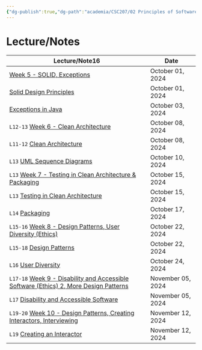 ```yaml
---
{"dg-publish":true,"dg-path":"academia/CSC207/02 Principles of Software Design/2 - Principles of Software Design.md","permalink":"/academia/csc-207/02-principles-of-software-design/2-principles-of-software-design/","tags":["#module","#university","cs"],"created":"2024-09-20T12:08:16.000-04:00","updated":"2024-11-23T20:53:35.037-05:00"}
---
```



# Lecture/Notes

<div><table class="dataview table-view-table"><thead class="table-view-thead"><tr class="table-view-tr-header"><th class="table-view-th"><span>Lecture/Note</span><span class="dataview small-text">16</span></th><th class="table-view-th"><span>Date</span></th></tr></thead><tbody class="table-view-tbody"><tr><td><span><a data-tooltip-position="top" aria-label="100 Academia/CSC207/02 Principles of Software Design/Week 5 - SOLID, Exceptions.md" data-href="100 Academia/CSC207/02 Principles of Software Design/Week 5 - SOLID, Exceptions.md" href="100 Academia/CSC207/02 Principles of Software Design/Week 5 - SOLID, Exceptions.md" class="internal-link" target="_blank" rel="noopener nofollow">Week 5 - SOLID, Exceptions</a></span></td><td>October 01, 2024</td></tr><tr><td><span><a data-tooltip-position="top" aria-label="100 Academia/CSC207/02 Principles of Software Design/Solid Design Principles.md" data-href="100 Academia/CSC207/02 Principles of Software Design/Solid Design Principles.md" href="100 Academia/CSC207/02 Principles of Software Design/Solid Design Principles.md" class="internal-link" target="_blank" rel="noopener nofollow">Solid Design Principles</a></span></td><td>October 01, 2024</td></tr><tr><td><span><a data-tooltip-position="top" aria-label="100 Academia/CSC207/02 Principles of Software Design/Exceptions in Java.md" data-href="100 Academia/CSC207/02 Principles of Software Design/Exceptions in Java.md" href="100 Academia/CSC207/02 Principles of Software Design/Exceptions in Java.md" class="internal-link" target="_blank" rel="noopener nofollow">Exceptions in Java</a></span></td><td>October 03, 2024</td></tr><tr><td><span> <code class="code-styler-inline">L12-13</code> <a data-tooltip-position="top" aria-label="100 Academia/CSC207/02 Principles of Software Design/Week 6 - Clean Architecture.md" data-href="100 Academia/CSC207/02 Principles of Software Design/Week 6 - Clean Architecture.md" href="100 Academia/CSC207/02 Principles of Software Design/Week 6 - Clean Architecture.md" class="internal-link" target="_blank" rel="noopener nofollow">Week 6 - Clean Architecture</a></span></td><td>October 08, 2024</td></tr><tr><td><span> <code class="code-styler-inline">L11-12</code> <a data-tooltip-position="top" aria-label="100 Academia/CSC207/02 Principles of Software Design/Clean Architecture.md" data-href="100 Academia/CSC207/02 Principles of Software Design/Clean Architecture.md" href="100 Academia/CSC207/02 Principles of Software Design/Clean Architecture.md" class="internal-link" target="_blank" rel="noopener nofollow">Clean Architecture</a></span></td><td>October 08, 2024</td></tr><tr><td><span> <code class="code-styler-inline">L13</code> <a data-tooltip-position="top" aria-label="100 Academia/CSC207/02 Principles of Software Design/UML Sequence Diagrams.md" data-href="100 Academia/CSC207/02 Principles of Software Design/UML Sequence Diagrams.md" href="100 Academia/CSC207/02 Principles of Software Design/UML Sequence Diagrams.md" class="internal-link" target="_blank" rel="noopener nofollow">UML Sequence Diagrams</a></span></td><td>October 10, 2024</td></tr><tr><td><span> <code class="code-styler-inline">L13</code> <a data-tooltip-position="top" aria-label="100 Academia/CSC207/02 Principles of Software Design/Week 7 - Testing in Clean Architecture &amp; Packaging.md" data-href="100 Academia/CSC207/02 Principles of Software Design/Week 7 - Testing in Clean Architecture &amp; Packaging.md" href="100 Academia/CSC207/02 Principles of Software Design/Week 7 - Testing in Clean Architecture &amp; Packaging.md" class="internal-link" target="_blank" rel="noopener nofollow">Week 7 - Testing in Clean Architecture &amp; Packaging</a></span></td><td>October 15, 2024</td></tr><tr><td><span> <code class="code-styler-inline">L13</code> <a data-tooltip-position="top" aria-label="100 Academia/CSC207/02 Principles of Software Design/Testing in Clean Architecture.md" data-href="100 Academia/CSC207/02 Principles of Software Design/Testing in Clean Architecture.md" href="100 Academia/CSC207/02 Principles of Software Design/Testing in Clean Architecture.md" class="internal-link" target="_blank" rel="noopener nofollow">Testing in Clean Architecture</a></span></td><td>October 15, 2024</td></tr><tr><td><span> <code class="code-styler-inline">L14</code> <a data-tooltip-position="top" aria-label="100 Academia/CSC207/02 Principles of Software Design/Packaging.md" data-href="100 Academia/CSC207/02 Principles of Software Design/Packaging.md" href="100 Academia/CSC207/02 Principles of Software Design/Packaging.md" class="internal-link" target="_blank" rel="noopener nofollow">Packaging</a></span></td><td>October 17, 2024</td></tr><tr><td><span> <code class="code-styler-inline">L15-16</code> <a data-tooltip-position="top" aria-label="100 Academia/CSC207/02 Principles of Software Design/Week 8 - Design Patterns, User Diversity (Ethics).md" data-href="100 Academia/CSC207/02 Principles of Software Design/Week 8 - Design Patterns, User Diversity (Ethics).md" href="100 Academia/CSC207/02 Principles of Software Design/Week 8 - Design Patterns, User Diversity (Ethics).md" class="internal-link" target="_blank" rel="noopener nofollow">Week 8 - Design Patterns, User Diversity (Ethics)</a></span></td><td>October 22, 2024</td></tr><tr><td><span> <code class="code-styler-inline">L15-18</code> <a data-tooltip-position="top" aria-label="100 Academia/CSC207/02 Principles of Software Design/Design Patterns.md" data-href="100 Academia/CSC207/02 Principles of Software Design/Design Patterns.md" href="100 Academia/CSC207/02 Principles of Software Design/Design Patterns.md" class="internal-link" target="_blank" rel="noopener nofollow">Design Patterns</a></span></td><td>October 22, 2024</td></tr><tr><td><span> <code class="code-styler-inline">L16</code> <a data-tooltip-position="top" aria-label="100 Academia/CSC207/02 Principles of Software Design/User Diversity.md" data-href="100 Academia/CSC207/02 Principles of Software Design/User Diversity.md" href="100 Academia/CSC207/02 Principles of Software Design/User Diversity.md" class="internal-link" target="_blank" rel="noopener nofollow">User Diversity</a></span></td><td>October 24, 2024</td></tr><tr><td><span> <code class="code-styler-inline">L17-18</code> <a data-tooltip-position="top" aria-label="100 Academia/CSC207/02 Principles of Software Design/Week 9 - Disability and Accessible Software (Ethics) 2, More Design Patterns.md" data-href="100 Academia/CSC207/02 Principles of Software Design/Week 9 - Disability and Accessible Software (Ethics) 2, More Design Patterns.md" href="100 Academia/CSC207/02 Principles of Software Design/Week 9 - Disability and Accessible Software (Ethics) 2, More Design Patterns.md" class="internal-link" target="_blank" rel="noopener nofollow">Week 9 - Disability and Accessible Software (Ethics) 2, More Design Patterns</a></span></td><td>November 05, 2024</td></tr><tr><td><span> <code class="code-styler-inline">L17</code> <a data-tooltip-position="top" aria-label="100 Academia/CSC207/02 Principles of Software Design/Disability and Accessible Software.md" data-href="100 Academia/CSC207/02 Principles of Software Design/Disability and Accessible Software.md" href="100 Academia/CSC207/02 Principles of Software Design/Disability and Accessible Software.md" class="internal-link" target="_blank" rel="noopener nofollow">Disability and Accessible Software</a></span></td><td>November 05, 2024</td></tr><tr><td><span> <code class="code-styler-inline">L19-20</code> <a data-tooltip-position="top" aria-label="100 Academia/CSC207/02 Principles of Software Design/Week 10 - Design Patterns, Creating Interactors, Interviewing.md" data-href="100 Academia/CSC207/02 Principles of Software Design/Week 10 - Design Patterns, Creating Interactors, Interviewing.md" href="100 Academia/CSC207/02 Principles of Software Design/Week 10 - Design Patterns, Creating Interactors, Interviewing.md" class="internal-link" target="_blank" rel="noopener nofollow">Week 10 - Design Patterns, Creating Interactors, Interviewing</a></span></td><td>November 12, 2024</td></tr><tr><td><span> <code class="code-styler-inline">L19</code> <a data-tooltip-position="top" aria-label="100 Academia/CSC207/02 Principles of Software Design/Creating an Interactor.md" data-href="100 Academia/CSC207/02 Principles of Software Design/Creating an Interactor.md" href="100 Academia/CSC207/02 Principles of Software Design/Creating an Interactor.md" class="internal-link" target="_blank" rel="noopener nofollow">Creating an Interactor</a></span></td><td>November 12, 2024</td></tr></tbody></table></div>
